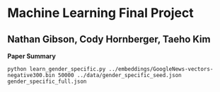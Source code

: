 # Machine Learning Final Project
## Nathan Gibson, Cody Hornberger, Taeho Kim ##

**Paper Summary**

```
python learn_gender_specific.py ../embeddings/GoogleNews-vectors-negative300.bin 50000 ../data/gender_specific_seed.json gender_specific_full.json
```


